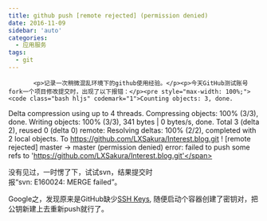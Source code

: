 ```yaml
---
title: github push [remote rejected] (permission denied)
date: 2016-11-09
sidebar: 'auto'
categories:
  - 应用服务
tags:
  - git
---
```


           <p>记录一次稍微混乱环境下的github使用经验。</p><p>今天GitHub测试账号fork一个项目修改提交时，出现了以下报错：</p><pre style="max-width: 100%;"><code class="bash hljs" codemark="1">Counting objects: 3, done.
Delta compression using up to 4 threads.
Compressing objects: 100% (3/3), done.
Writing objects: 100% (3/3), 341 bytes | 0 bytes/s, done.
Total 3 (delta 2), reused 0 (delta 0)
remote: Resolving deltas: 100% (2/2), completed with 2 <span class="hljs-built_in">local</span> objects.
To https://github.com/LXSakura/Interest.blog.git
 ! [remote rejected] master -&gt; master (permission denied)
error: failed to push some refs to <span class="hljs-string">'https://github.com/LXSakura/Interest.blog.git'</span></code></pre><p>没有见过，一时愣了下，试试svn，结果提交时报“svn:&nbsp;E160024:&nbsp;MERGE&nbsp;failed”。</p><p>Google之，发现原来是GitHub缺少<a href="https://github.com/settings/keys" target="_blank">SSH Keys</a>, 随便启动个容器创建了密钥对，把公钥新建上去重新push就行了。</p>